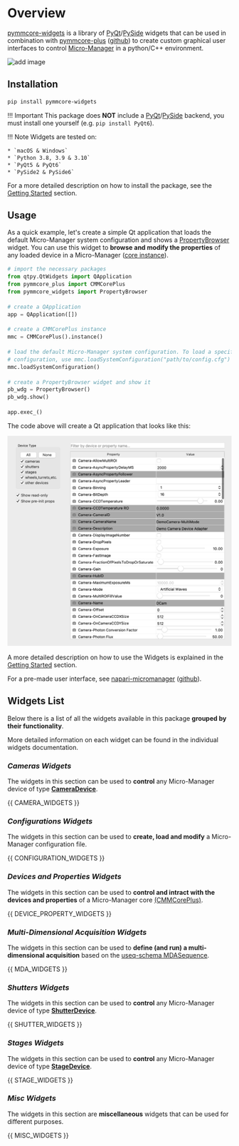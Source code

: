 # Overview

[pymmcore-widgets](https://pypi.org/project/pymmcore-widgets/) is a library of
[PyQt](https://riverbankcomputing.com/software/pyqt/)/[PySide](https://www.qt.io/qt-for-python)
widgets that can be used in combination with
[pymmcore-plus](https://pymmcore-plus.github.io/pymmcore-plus)
([github](https://github.com/pymmcore-plus/pymmcore-plus)) to create custom graphical user
interfaces to control [Micro-Manager](https://micro-manager.org) in a python/C++ environment.

![add image]()

## Installation

```sh
pip install pymmcore-widgets
```

!!! Important
    This package does **NOT** include a [PyQt](https://riverbankcomputing.com/software/pyqt/)/[PySide](https://www.qt.io/qt-for-python) backend, you must install one yourself (e.g. ```pip install PyQt6```).

!!! Note
    Widgets are tested on:

    * `macOS & Windows`
    * `Python 3.8, 3.9 & 3.10`
    * `PyQt5 & PyQt6`
    * `PySide2 & PySide6`

For a more detailed description on how to install the package, see the [Getting Started](getting_started.md) section.

## Usage

As a quick example, let's create a simple Qt application that loads the default Micro-Manager system configuration and shows a [PropertyBrowser](widgets/PropertyBrowser.md) widget. You can use this widget to **browse and modify the properties** of any loaded device in a Micro-Manager ([core instance](https://pymmcore-plus.github.io/pymmcore-plus/api/cmmcoreplus/#pymmcore_plus.core._mmcore_plus.CMMCorePlus.instance)).

```python
# import the necessary packages
from qtpy.QtWidgets import QApplication
from pymmcore_plus import CMMCorePlus
from pymmcore_widgets import PropertyBrowser

# create a QApplication
app = QApplication([])

# create a CMMCorePlus instance
mmc = CMMCorePlus().instance()

# load the default Micro-Manager system configuration. To load a specific 
# configuration, use mmc.loadSystemConfiguration("path/to/config.cfg") instead
mmc.loadSystemConfiguration()

# create a PropertyBrowser widget and show it
pb_wdg = PropertyBrowser()
pb_wdg.show()

app.exec_()
```

The code above will create a Qt application that looks like this:

![PropertyBrowser](./images/property_browser.png)


A more detailed description on how to use the Widgets is explained in the [Getting Started](getting_started.md) section.

For a pre-made user interface, see [napari-micromanager](https://pypi.org/project/napari-micromanager/) ([github](https://github.com/pymmcore-plus/napari-micromanager)).

## Widgets List

Below there is a list of all the widgets available in this package **grouped by their functionality**.

More detailed information on each widget can be found in the individual widgets documentation.


### *Cameras Widgets*

The widgets in this section can be used to **control** any Micro-Manager device of type **[CameraDevice](https://pymmcore-plus.github.io/pymmcore-plus/api/constants/#pymmcore_plus.core._constants.DeviceType.CameraDevice)**.

{{ CAMERA_WIDGETS }}


### *Configurations Widgets*

The widgets in this section can be used to **create, load and modify** a Micro-Manager configuration file.

{{ CONFIGURATION_WIDGETS }}


### *Devices and Properties Widgets*

The widgets in this section can be used to **control and intract with the devices and properties** of a Micro-Manager core [(CMMCorePlus)](https://pymmcore-plus.github.io/pymmcore-plus/api/cmmcoreplus/#cmmcoreplus).

{{ DEVICE_PROPERTY_WIDGETS }}


### *Multi-Dimensional Acquisition Widgets*

The widgets in this section can be used to **define (and run) a multi-dimensional acquisition** based on the [useq-schema MDASequence](https://pymmcore-plus.github.io/useq-schema/schema/sequence/#useq.MDASequence).

{{ MDA_WIDGETS }}


### *Shutters Widgets*

The widgets in this section can be used to **control** any Micro-Manager device of type **[ShutterDevice](https://pymmcore-plus.github.io/pymmcore-plus/api/constants/#pymmcore_plus.core._constants.DeviceType.ShutterDevice)**.

{{ SHUTTER_WIDGETS }}


### *Stages Widgets*

The widgets in this section can be used to **control** any Micro-Manager device of type **[StageDevice](https://pymmcore-plus.github.io/pymmcore-plus/api/constants/#pymmcore_plus.core._constants.DeviceType.StageDevice)**.

{{ STAGE_WIDGETS }}


### *Misc Widgets*

The widgets in this section are **miscellaneous** widgets that can be used for different purposes.

{{ MISC_WIDGETS }}
